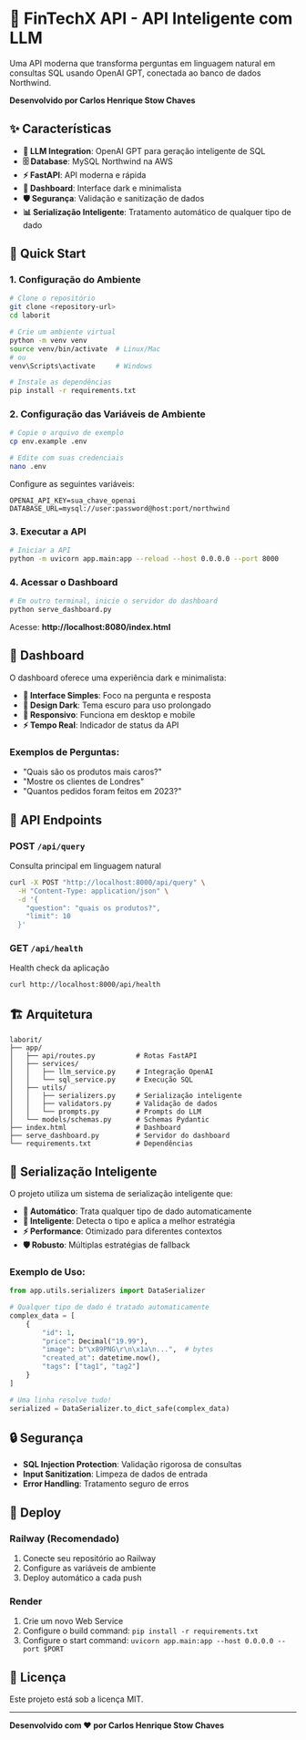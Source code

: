 # 🤖 FinTechX API - API Inteligente com LLM

Uma API moderna que transforma perguntas em linguagem natural em consultas SQL usando OpenAI GPT, conectada ao banco de dados Northwind.

**Desenvolvido por Carlos Henrique Stow Chaves**

## ✨ Características

- **🤖 LLM Integration**: OpenAI GPT para geração inteligente de SQL
- **🗄️ Database**: MySQL Northwind na AWS
- **⚡ FastAPI**: API moderna e rápida
- **🎨 Dashboard**: Interface dark e minimalista
- **🛡️ Segurança**: Validação e sanitização de dados
- **📊 Serialização Inteligente**: Tratamento automático de qualquer tipo de dado

## 🚀 Quick Start

### 1. Configuração do Ambiente

```bash
# Clone o repositório
git clone <repository-url>
cd laborit

# Crie um ambiente virtual
python -m venv venv
source venv/bin/activate  # Linux/Mac
# ou
venv\Scripts\activate     # Windows

# Instale as dependências
pip install -r requirements.txt
```

### 2. Configuração das Variáveis de Ambiente

```bash
# Copie o arquivo de exemplo
cp env.example .env

# Edite com suas credenciais
nano .env
```

Configure as seguintes variáveis:
```env
OPENAI_API_KEY=sua_chave_openai
DATABASE_URL=mysql://user:password@host:port/northwind
```

### 3. Executar a API

```bash
# Iniciar a API
python -m uvicorn app.main:app --reload --host 0.0.0.0 --port 8000
```

### 4. Acessar o Dashboard

```bash
# Em outro terminal, inicie o servidor do dashboard
python serve_dashboard.py
```

Acesse: **http://localhost:8080/index.html**

## 🎨 Dashboard

O dashboard oferece uma experiência dark e minimalista:

- **💬 Interface Simples**: Foco na pergunta e resposta
- **🎨 Design Dark**: Tema escuro para uso prolongado
- **📱 Responsivo**: Funciona em desktop e mobile
- **⚡ Tempo Real**: Indicador de status da API

### Exemplos de Perguntas:

- "Quais são os produtos mais caros?"
- "Mostre os clientes de Londres"
- "Quantos pedidos foram feitos em 2023?"

## 🔧 API Endpoints

### POST `/api/query`
Consulta principal em linguagem natural

```bash
curl -X POST "http://localhost:8000/api/query" \
  -H "Content-Type: application/json" \
  -d '{
    "question": "quais os produtos?",
    "limit": 10
  }'
```

### GET `/api/health`
Health check da aplicação

```bash
curl http://localhost:8000/api/health
```

## 🏗️ Arquitetura

```
laborit/
├── app/
│   ├── api/routes.py          # Rotas FastAPI
│   ├── services/
│   │   ├── llm_service.py     # Integração OpenAI
│   │   └── sql_service.py     # Execução SQL
│   ├── utils/
│   │   ├── serializers.py     # Serialização inteligente
│   │   ├── validators.py      # Validação de dados
│   │   └── prompts.py         # Prompts do LLM
│   └── models/schemas.py      # Schemas Pydantic
├── index.html                 # Dashboard
├── serve_dashboard.py         # Servidor do dashboard
└── requirements.txt           # Dependências
```

## 🚀 Serialização Inteligente

O projeto utiliza um sistema de serialização inteligente que:

- **🔄 Automático**: Trata qualquer tipo de dado automaticamente
- **🧠 Inteligente**: Detecta o tipo e aplica a melhor estratégia
- **⚡ Performance**: Otimizado para diferentes contextos
- **🛡️ Robusto**: Múltiplas estratégias de fallback

### Exemplo de Uso:

```python
from app.utils.serializers import DataSerializer

# Qualquer tipo de dado é tratado automaticamente
complex_data = [
    {
        "id": 1,
        "price": Decimal("19.99"),
        "image": b"\x89PNG\r\n\x1a\n...",  # bytes
        "created_at": datetime.now(),
        "tags": ["tag1", "tag2"]
    }
]

# Uma linha resolve tudo!
serialized = DataSerializer.to_dict_safe(complex_data)
```

## 🔒 Segurança

- **SQL Injection Protection**: Validação rigorosa de consultas
- **Input Sanitization**: Limpeza de dados de entrada
- **Error Handling**: Tratamento seguro de erros

## 🚀 Deploy

### Railway (Recomendado)

1. Conecte seu repositório ao Railway
2. Configure as variáveis de ambiente
3. Deploy automático a cada push

### Render

1. Crie um novo Web Service
2. Configure o build command: `pip install -r requirements.txt`
3. Configure o start command: `uvicorn app.main:app --host 0.0.0.0 --port $PORT`

## 📝 Licença

Este projeto está sob a licença MIT.

---

**Desenvolvido com ❤️ por Carlos Henrique Stow Chaves**
